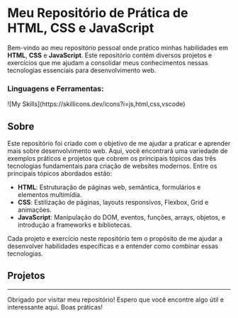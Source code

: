 # Meu Repositório de Prática de HTML, CSS e JavaScript

Bem-vindo ao meu repositório pessoal onde pratico minhas habilidades em **HTML**, **CSS** e **JavaScript**. Este repositório contém diversos projetos e exercícios que me ajudam a consolidar meus conhecimentos nessas tecnologias essenciais para desenvolvimento web.

<h3 align="left">Linguagens e Ferramentas:</h3>  
![My Skills](https://skillicons.dev/icons?i=js,html,css,vscode)

## Sobre

Este repositório foi criado com o objetivo de me ajudar a praticar e aprender mais sobre desenvolvimento web. Aqui, você encontrará uma variedade de exemplos práticos e projetos que cobrem os principais tópicos das três tecnologias fundamentais para criação de websites modernos. Entre os principais tópicos abordados estão:

- **HTML**: Estruturação de páginas web, semântica, formulários e elementos multimídia.
- **CSS**: Estilização de páginas, layouts responsivos, Flexbox, Grid e animações.
- **JavaScript**: Manipulação do DOM, eventos, funções, arrays, objetos, e introdução a frameworks e bibliotecas.

Cada projeto e exercício neste repositório tem o propósito de me ajudar a desenvolver habilidades específicas e a entender como combinar essas tecnologias.

## Projetos



---

Obrigado por visitar meu repositório! Espero que você encontre algo útil e interessante aqui. Boas práticas!

